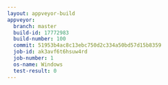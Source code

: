 ```yaml
---
layout: appveyor-build
appveyor:
  branch: master
  build-id: 17772983
  build-number: 100
  commit: 51953b4ac8c13ebc750d2c334a50bd57d15b8359
  job-id: ak3avf6t6hsuw4rd
  job-number: 1
  os-name: Windows
  test-result: 0
---
```

